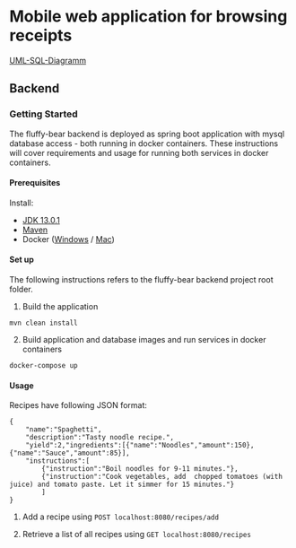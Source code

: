# Mobile web application for browsing receipts
[UML-SQL-Diagramm](https://drive.google.com/file/d/1NH8oqzhDk3qjIZlYgTxwlgJiOX7kkEN6/view?usp=sharing)

## Backend

### Getting Started

The fluffy-bear backend is deployed as spring boot application with mysql database access - both running in docker containers. These instructions will cover requirements and usage for running both services in docker containers.

#### Prerequisites

Install:
* [JDK 13.0.1](https://www.oracle.com/technetwork/java/javase/downloads/jdk13-downloads-5672538.html)
* [Maven](https://maven.apache.org/download.cgi)
* Docker ([Windows](https://download.docker.com/win/stable/Docker%20for%20Windows%20Installer.exe) / [Mac](https://download.docker.com/mac/stable/Docker.dmg))

#### Set up

The following instructions refers to the fluffy-bear backend project root folder.

1. Build the application
```
mvn clean install
```

2. Build application and database images and run services in docker containers
```
docker-compose up
```

#### Usage

Recipes have following JSON format:
```
{
	"name":"Spaghetti",
	"description":"Tasty noodle recipe.",
	"yield":2,"ingredients":[{"name":"Noodles","amount":150},{"name":"Sauce","amount":85}],
	"instructions":[
		{"instruction":"Boil noodles for 9-11 minutes."},
		{"instruction":"Cook vegetables, add  chopped tomatoes (with juice) and tomato paste. Let it simmer for 15 minutes."}
		]
}
```

1. Add a recipe using `POST localhost:8080/recipes/add`

2. Retrieve a list of all recipes using `GET localhost:8080/recipes`